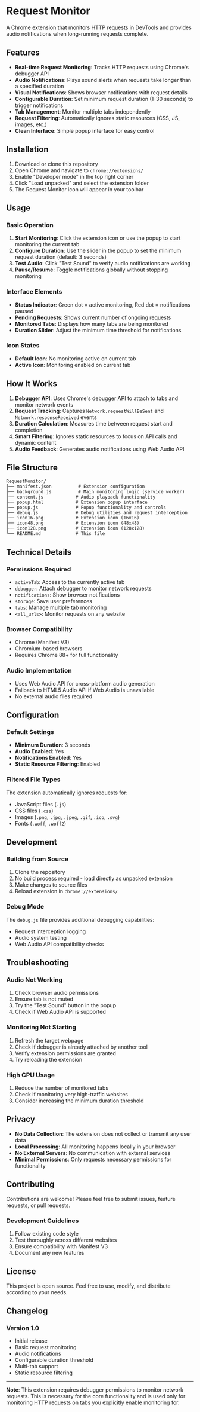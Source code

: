 # Request Monitor

A Chrome extension that monitors HTTP requests in DevTools and provides audio notifications when long-running requests complete.

## Features

- **Real-time Request Monitoring**: Tracks HTTP requests using Chrome's debugger API
- **Audio Notifications**: Plays sound alerts when requests take longer than a specified duration
- **Visual Notifications**: Shows browser notifications with request details
- **Configurable Duration**: Set minimum request duration (1-30 seconds) to trigger notifications
- **Tab Management**: Monitor multiple tabs independently
- **Request Filtering**: Automatically ignores static resources (CSS, JS, images, etc.)
- **Clean Interface**: Simple popup interface for easy control

## Installation

1. Download or clone this repository
2. Open Chrome and navigate to `chrome://extensions/`
3. Enable "Developer mode" in the top right corner
4. Click "Load unpacked" and select the extension folder
5. The Request Monitor icon will appear in your toolbar

## Usage

### Basic Operation

1. **Start Monitoring**: Click the extension icon or use the popup to start monitoring the current tab
2. **Configure Duration**: Use the slider in the popup to set the minimum request duration (default: 3 seconds)
3. **Test Audio**: Click "Test Sound" to verify audio notifications are working
4. **Pause/Resume**: Toggle notifications globally without stopping monitoring

### Interface Elements

- **Status Indicator**: Green dot = active monitoring, Red dot = notifications paused
- **Pending Requests**: Shows current number of ongoing requests
- **Monitored Tabs**: Displays how many tabs are being monitored
- **Duration Slider**: Adjust the minimum time threshold for notifications

### Icon States

- **Default Icon**: No monitoring active on current tab
- **Active Icon**: Monitoring enabled on current tab

## How It Works

1. **Debugger API**: Uses Chrome's debugger API to attach to tabs and monitor network events
2. **Request Tracking**: Captures `Network.requestWillBeSent` and `Network.responseReceived` events
3. **Duration Calculation**: Measures time between request start and completion
4. **Smart Filtering**: Ignores static resources to focus on API calls and dynamic content
5. **Audio Feedback**: Generates audio notifications using Web Audio API

## File Structure

```
RequestMonitor/
├── manifest.json          # Extension configuration
├── background.js          # Main monitoring logic (service worker)
├── content.js            # Audio playback functionality
├── popup.html            # Extension popup interface
├── popup.js              # Popup functionality and controls
├── debug.js              # Debug utilities and request interception
├── icon16.png            # Extension icon (16x16)
├── icon48.png            # Extension icon (48x48)
├── icon128.png           # Extension icon (128x128)
└── README.md             # This file
```

## Technical Details

### Permissions Required

- `activeTab`: Access to the currently active tab
- `debugger`: Attach debugger to monitor network requests
- `notifications`: Show browser notifications
- `storage`: Save user preferences
- `tabs`: Manage multiple tab monitoring
- `<all_urls>`: Monitor requests on any website

### Browser Compatibility

- Chrome (Manifest V3)
- Chromium-based browsers
- Requires Chrome 88+ for full functionality

### Audio Implementation

- Uses Web Audio API for cross-platform audio generation
- Fallback to HTML5 Audio API if Web Audio is unavailable
- No external audio files required

## Configuration

### Default Settings

- **Minimum Duration**: 3 seconds
- **Audio Enabled**: Yes
- **Notifications Enabled**: Yes
- **Static Resource Filtering**: Enabled

### Filtered File Types

The extension automatically ignores requests for:
- JavaScript files (`.js`)
- CSS files (`.css`)
- Images (`.png`, `.jpg`, `.jpeg`, `.gif`, `.ico`, `.svg`)
- Fonts (`.woff`, `.woff2`)

## Development

### Building from Source

1. Clone the repository
2. No build process required - load directly as unpacked extension
3. Make changes to source files
4. Reload extension in `chrome://extensions/`

### Debug Mode

The `debug.js` file provides additional debugging capabilities:
- Request interception logging
- Audio system testing
- Web Audio API compatibility checks

## Troubleshooting

### Audio Not Working

1. Check browser audio permissions
2. Ensure tab is not muted
3. Try the "Test Sound" button in the popup
4. Check if Web Audio API is supported

### Monitoring Not Starting

1. Refresh the target webpage
2. Check if debugger is already attached by another tool
3. Verify extension permissions are granted
4. Try reloading the extension

### High CPU Usage

1. Reduce the number of monitored tabs
2. Check if monitoring very high-traffic websites
3. Consider increasing the minimum duration threshold

## Privacy

- **No Data Collection**: The extension does not collect or transmit any user data
- **Local Processing**: All monitoring happens locally in your browser
- **No External Servers**: No communication with external services
- **Minimal Permissions**: Only requests necessary permissions for functionality

## Contributing

Contributions are welcome! Please feel free to submit issues, feature requests, or pull requests.

### Development Guidelines

1. Follow existing code style
2. Test thoroughly across different websites
3. Ensure compatibility with Manifest V3
4. Document any new features

## License

This project is open source. Feel free to use, modify, and distribute according to your needs.

## Changelog

### Version 1.0
- Initial release
- Basic request monitoring
- Audio notifications
- Configurable duration threshold
- Multi-tab support
- Static resource filtering

---

**Note**: This extension requires debugger permissions to monitor network requests. This is necessary for the core functionality and is used only for monitoring HTTP requests on tabs you explicitly enable monitoring for.